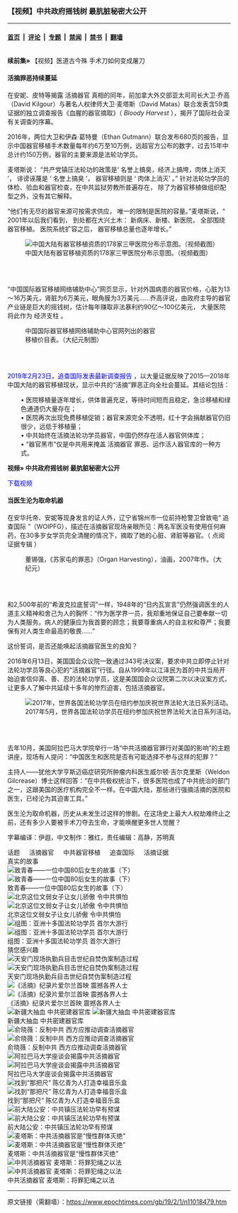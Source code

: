 ### 【视频】中共政府摇钱树 最肮脏秘密大公开

---

#### [首页](../../../..?n11018479) &nbsp;|&nbsp; [评论](../../../../../epoch-comment?n11018479) &nbsp;|&nbsp; [专题](../../../../../epoch-special?n11018479) &nbsp;|&nbsp; [禁闻](../../../../../epoch-news?n11018479) &nbsp;|&nbsp; [禁书](../../../../../books?n11018479) &nbsp;|&nbsp; [翻墙](https://github.com/gfw-breaker/nogfw/blob/master/README.md?n11018479)


<div class="column" id="artbody" itemprop="articleBody">
 <div id="article_wrap">
  <!-- article content begin -->
  <p>
   <strong>
    续前集»
   </strong>
   <ok href="https://www.epochtimes.com/gb/19/1/25/n11002211.htm" rel="noopener noreferrer" target="_blank">
    【视频】医道古今殊 手术刀如何变成屠刀
   </ok>
  </p>
  <h4>
   活摘罪恶持续蔓延
  </h4>
  <p>
   在安妮、皮特等揭露
   <ok href="https://www.epochtimes.com/gb/tag/%E6%B4%BB%E6%91%98%E5%99%A8%E5%AE%98.html">
    活摘器官
   </ok>
   真相的同年，前加拿大外交部亚太司司长大卫·乔高（David Kilgour）与著名人权律师大卫·麦塔斯（David Matas）联合发表含59类证据的独立调查报告《血腥的器官摘取》（
   <em>
    Bloody Harvest
   </em>
   ），揭开了国际社会深有关调查的序幕。
  </p>
  <p>
   2016年，两位大卫和伊森·葛特曼（Ethan Gutmann）联合发布680页的报告，显示中国器官移植手术数量每年约6万至10万例，远超官方公布的数字，过去15年中总计约150万例，器官的主要来源是法轮功学员。
  </p>
  <p>
   麦塔斯说：
   <span style="font-weight: 400;">
    “共产党镇压法轮功的政策是‘
   </span>
   <span style="font-weight: 400;">
    名誉上搞臭，经济上搞垮，肉体上消灭
   </span>
   <span style="font-weight: 400;">
    ’，
   </span>
   <span style="font-weight: 400;">
    诽谤诬蔑是
   </span>
   <span style="font-weight: 400;">
    ‘
   </span>
   <span style="font-weight: 400;">
    名誉上搞臭
   </span>
   <span style="font-weight: 400;">
    ’，
   </span>
   <span style="font-weight: 400;">
    器官移植则是
   </span>
   <span style="font-weight: 400;">
    ‘
   </span>
   <span style="font-weight: 400;">
    肉体上消灭’
   </span>
   <span style="font-weight: 400;">
    。”
   </span>
   <span style="font-weight: 400;">
    针对法轮功学员的体检、验血和器官检查，在中共监狱劳教所普遍存在，
   </span>
   <span style="font-weight: 400;">
    除了为器官移植做组织配型之外，没有其它解释。
   </span>
  </p>
  <p>
   <span style="font-weight: 400;">
    “他们有无尽的器官来源可按需求供应，
   </span>
   <span style="font-weight: 400;">
    唯一的限制是医院的容量。”麦塔斯说，“
   </span>
   <span style="font-weight: 400;">
    2001年以后我们看到，
   </span>
   <span style="font-weight: 400;">
    到处都在大兴土木：
   </span>
   <span style="font-weight: 400;">
    新病床、新楼、新医院，
   </span>
   <span style="font-weight: 400;">
    全部围绕器官移植。
   </span>
   <span style="font-weight: 400;">
    医院系统扩容之后，
   </span>
   <span style="font-weight: 400;">
    器官移植总量也逐年增长。”
   </span>
  </p>
  <figure aria-describedby="caption-attachment-11082503" class="wp-caption aligncenter" id="attachment_11082503" style="width: 600px">
   <ok href="https://i.epochtimes.com/assets/uploads/2019/03/transplant-hospitals.jpg" target="_blank">
    <img alt="中国大陆有器官移植资质的178家三甲医院分布示意图。（视频截图）" class="wp-image-11082503 size-large" src="https://i.epochtimes.com/assets/uploads/2019/03/transplant-hospitals-600x329.jpg"/>
   </ok>
   <br/><figcaption class="wp-caption-text" id="caption-attachment-11082503">
    中国大陆有器官移植资质的178家三甲医院分布示意图。（视频截图）
   </figcaption><br/>
  </figure><br/>
  <p>
   “中国国际器官移植网络辅助中心”网页显示，针对外国病患的器官价格，心脏为13～16万美元，肾脏为6万美元，眼角膜为3万美元……乔高评说，由政府主导的器官产业链是巨大的摇钱树，估计每年赚取非法暴利约90亿～100亿美元，
   <span style="font-weight: 400;">
    大量医院将此作为
   </span>
   <span style="font-weight: 400;">
    经济支柱
   </span>
   。
  </p>
  <figure aria-describedby="caption-attachment-11081147" class="wp-caption aligncenter" id="attachment_11081147" style="width: 300px">
   <ok href="https://i.epochtimes.com/assets/uploads/2019/03/ORGAN-TRANSPLANT-PRICE-LIST-CHINESE-HOSPITAL.jpg" target="_blank">
    <img alt="" class="wp-image-11081147 size-small" src="https://i.epochtimes.com/assets/uploads/2019/03/ORGAN-TRANSPLANT-PRICE-LIST-CHINESE-HOSPITAL-300x271.jpg"/>
   </ok>
   <br/><figcaption class="wp-caption-text" id="caption-attachment-11081147">
    中国国际器官移植网络辅助中心官网列出的器官移植价目表。（大纪元制图）
   </figcaption><br/>
  </figure><br/>
  <p>
   <span style="color: #0000ff;">
    <ok href="https://www.zhuichaguoji.org/node/111433" rel="noopener noreferrer" style="color: #0000ff;" target="_blank">
     2019年2月23日，追查国际发表最新调查报告
    </ok>
   </span>
   ，以大量证据反映了2015—2018年中国大陆的器官移植现状，显示中共的“活摘”罪恶正向全社会蔓延。其结论包括：
  </p>
  <p style="padding-left: 30px;">
   • 医院移植量逐年增长，供体普遍充足，等待时间短而且稳定，急诊移植和绿色通道仍大量存在；
   <br/>
   • 医院再次出现免费移植促销；器官来源完全不透明，红十字会捐献器官仍旧很少，远低于移植量；
   <br/>
   • 中共始终在活摘法轮功学员器官，中国仍然存在活人器官供体库；
   <br/>
   • “器官黑市”仅是中共用来掩盖
   <ok href="https://www.epochtimes.com/gb/tag/%E6%B4%BB%E6%91%98%E5%99%A8%E5%AE%98.html">
    活摘器官
   </ok>
   罪恶、运作活人器官库的一种方式。
  </p>
  <p>
   <strong>
    视频» 中共政府摇钱树 最肮脏秘密大公开
   </strong>
  </p>
  <div class="video_fit_container epoch_player">
   <div class="player-container" data-id="player-338a1101-803e-49c1-59e0-ecc968dfdeeb" id="player-container-338a1101-803e-49c1-59e0-ecc968dfdeeb">
   </div>
  </div>
  <p>
   <ok href="https://vs.ntd.tv/2019/0218/338a1101-803e-49c1-59e0-ecc968dfdeeb/video_720p.mp4" rel="noopener noreferrer" target="_blank">
    <span style="color: #0000ff;">
     下载视频
    </span>
   </ok>
  </p>
  <h4>
   当医生沦为取命机器
  </h4>
  <p>
   在安华托帝、安妮等现身发言的证人外，辽宁省锦州市一位前持枪警卫曾致电“
   <ok href="https://www.epochtimes.com/gb/tag/%E8%BF%BD%E6%9F%A5%E5%9B%BD%E9%99%85.html">
    追查国际
   </ok>
   ”（WOIPFG），描述在活摘器官现场亲眼所见：两名军医没有使用任何麻药，在30多岁女学员完全清醒的情况下，摘取了她的心脏、肾脏等器官。（
   <ok href="http://big5.minghui.org/mh/articles/2013/9/26/%E8%BF%BD%E6%9F%A5%E5%9C%8B%E9%9A%9B%E9%97%9C%E6%96%BC%E4%B8%AD%E5%85%B1%E6%B4%BB%E9%AB%94%E6%91%98%E5%8F%96%E6%B3%95%E8%BC%AA%E5%8A%9F%E5%AD%B8%E5%93%A1%E5%99%A8%E5%AE%98%E8%AD%89%E6%93%9A%E5%B0%88%E8%BC%AF-280291.html" rel="noopener noreferrer" target="_blank">
    点阅证据专辑
   </ok>
   ）
  </p>
  <figure aria-describedby="caption-attachment-11018424" class="wp-caption aligncenter" id="attachment_11018424" style="width: 450px">
   <ok href="https://i.epochtimes.com/assets/uploads/2019/02/1503290204371454.jpg" target="_blank">
    <img alt="" class="wp-image-11018424 size-medium" src="https://i.epochtimes.com/assets/uploads/2019/02/1503290204371454-450x452.jpg"/>
   </ok>
   <br/><figcaption class="wp-caption-text" id="caption-attachment-11018424">
    董锡强，《苏家屯的罪恶》（Organ Harvesting），油画，2007年作。（大纪元）
   </figcaption><br/>
  </figure><br/>
  <p>
   和2,500年前的“希波克拉底誓词”一样，1948年的“日内瓦宣言”仍然强调医生的人道主义精神和舍己为人的胸怀：“作为医学界一员，我郑重地保证自己要奉献一切为人类服务。病人的健康应为我首要的顾念；我要尊重病人的自主权和尊严；我要保有对人类生命最高的敬畏……”
  </p>
  <p>
   这份誓词，是否还能唤起活摘器官医生的良知？
  </p>
  <p>
   2016年6月13日，美国国会众议院一致通过343号决议案，要求中共立即停止针对法轮功学员等良心犯的“活摘器官”行径。自从1999年以江泽民为首的中共当局开始迫害信仰真、善、忍的法轮功学员，这是美国国会众议院第二次以决议案方式，让更多人了解中共延续十多年的惨烈迫害，包括活摘器官。
  </p>
  <figure aria-describedby="caption-attachment-11079175" class="wp-caption aligncenter" id="attachment_11079175" style="width: 600px">
   <ok href="https://i.epochtimes.com/assets/uploads/2019/02/ET5.jpg" target="_blank">
    <img alt="2017年，世界各国法轮功学员在纽约参加庆祝世界法轮大法日系列活动。(Ntd.tv)" class="wp-image-11079175 size-large" src="https://i.epochtimes.com/assets/uploads/2019/02/ET5-600x400.jpg"/>
   </ok>
   <br/><figcaption class="wp-caption-text" id="caption-attachment-11079175">
    2017年5月，世界各国法轮功学员在纽约参加庆祝世界法轮大法日系列活动。(Ntd.tv)
   </figcaption><br/>
  </figure><br/>
  <p>
   去年10月，美国阿拉巴马大学院举行一场“中共活摘器官罪行对美国的影响”的主题讲座，现场有人提问：“中国医生和医院是否有可能选择不参与这样的犯罪？”
  </p>
  <p>
   主持人——犹他大学亨斯迈癌症研究所肿瘤内科医生威尔顿·吉尔克里斯（Weldon Gilcrease）博士这样回答：“在中共极权统治下，很多医院也成了中共统治的部门之一，这跟美国的医疗机构完全不一样。在中国大陆，那些进行强摘活摘的医院和医生，已经沦为其迫害工具。”
  </p>
  <p>
   医生沦为取命机器，历史从未发生过这样的惨剧。在这场史上最大人权劫难终止之前，还有多少人要被手术刀夺去生命，才能唤醒更多世人觉醒？
  </p>
  <p>
   字幕编译：伊遐，中文制作：雅红，责任编辑：高静，苏明真
  </p>
  <!-- article content end -->
 </div>
 <div class="sharing_bottom">
  <div class="fb-like" data-action="like" data-layout="button_count" data-share="false" data-show-faces="false">
  </div>
  <div class="fb-share-button" data-href="https://www.epochtimes.com/gb/19/2/1/n11018479.htm" data-layout="button">
  </div>
 </div>
 <div class="redline clear">
 </div>
 <aside role="complementary">
  <div class="large-12 medium-12 small-12 columns tags">
   <span class="block_title">
    话题
   </span>
   <ok href="https://www.epochtimes.com/gb/tag/%E6%B4%BB%E6%91%98%E5%99%A8%E5%AE%98.html" target="_blank">
    活摘器官
   </ok>
   <ok href="https://www.epochtimes.com/gb/tag/%E4%B8%AD%E5%85%B1%E5%99%A8%E5%AE%98%E7%A7%BB%E6%A4%8D.html" target="_blank">
    中共器官移植
   </ok>
   <ok href="https://www.epochtimes.com/gb/tag/%E8%BF%BD%E6%9F%A5%E5%9B%BD%E9%99%85.html" target="_blank">
    追查国际
   </ok>
   <ok href="https://www.epochtimes.com/gb/tag/%E6%B4%BB%E6%91%98%E8%AF%81%E6%8D%AE.html" target="_blank">
    活摘证据
   </ok>
  </div>
  <div class="clear mtop10">
  </div>
  <div class="clear large-12 medium-12 small-12">
   <span class="block_title">
    真实的故事
   </span>
  </div>
  <div class="clear">
  </div>
  <div class="large-12 medium-12 small-12">
   <div class="large-4 medium-4 small-6 column relate_post left">
    <ok href="https://www.epochtimes.com/gb/18/8/16/n10642721.htm">
     <img alt="致青春——一位中国80后女生的故事（下）" class="lazy attachment-djy_320_200 size-djy_320_200 wp-post-image" data-src="https://i.epochtimes.com/assets/uploads/2018/08/pic-new-1-320x200.jpg" src="/assets/themes/djy/images/white.png"/>
     <noscript>
      <img alt="致青春——一位中国80后女生的故事（下）" class="attachment-djy_320_200 size-djy_320_200 wp-post-image" src="https://i.epochtimes.com/assets/uploads/2018/08/pic-new-1-320x200.jpg"/>
     </noscript>
    </ok>
    <div class="post_title">
     <ok href="https://www.epochtimes.com/gb/18/8/16/n10642721.htm">
      致青春——一位中国80后女生的故事（下）
     </ok>
    </div>
   </div>
   <div class="large-4 medium-4 small-6 column relate_post left">
    <ok href="https://www.epochtimes.com/gb/18/8/27/n10668341.htm">
     <img alt="北京这位文弱女子让女儿骄傲 令中共惧怕" class="lazy attachment-djy_320_200 size-djy_320_200 wp-post-image" data-src="https://i.epochtimes.com/assets/uploads/2018/08/tan-jing-new-320x200.jpg" src="/assets/themes/djy/images/white.png"/>
     <noscript>
      <img alt="北京这位文弱女子让女儿骄傲 令中共惧怕" class="attachment-djy_320_200 size-djy_320_200 wp-post-image" src="https://i.epochtimes.com/assets/uploads/2018/08/tan-jing-new-320x200.jpg"/>
     </noscript>
    </ok>
    <div class="post_title">
     <ok href="https://www.epochtimes.com/gb/18/8/27/n10668341.htm">
      北京这位文弱女子让女儿骄傲 令中共惧怕
     </ok>
    </div>
   </div>
   <div class="large-4 medium-4 small-6 column relate_post left">
    <ok href="https://www.epochtimes.com/gb/18/10/13/n10781149.htm">
     <img alt="组图：亚洲十多国法轮功学员 首尔大游行" class="lazy attachment-djy_320_200 size-djy_320_200 wp-post-image" data-src="https://i.epochtimes.com/assets/uploads/2018/10/181013110408100649-320x200.jpg" src="/assets/themes/djy/images/white.png"/>
     <noscript>
      <img alt="组图：亚洲十多国法轮功学员 首尔大游行" class="attachment-djy_320_200 size-djy_320_200 wp-post-image" src="https://i.epochtimes.com/assets/uploads/2018/10/181013110408100649-320x200.jpg"/>
     </noscript>
    </ok>
    <div class="post_title">
     <ok href="https://www.epochtimes.com/gb/18/10/13/n10781149.htm">
      组图：亚洲十多国法轮功学员 首尔大游行
     </ok>
    </div>
   </div>
  </div>
  <div class="clear line">
  </div>
  <div class="large-12 medium-12 small-12">
   <span class="block_title">
    猜您感兴趣
   </span>
  </div>
  <div class="clear">
  </div>
  <div class="large-12 medium-12 small-12">
   <div class="large-4 medium-4 small-6 column relate_post left clear">
    <ok href="https://www.epochtimes.com/gb/16/3/28/n7467574.htm">
     <img alt="天安门现场执勤兵目击世纪自焚伪案制造过程" class="lazy attachment-djy_320_200 size-djy_320_200 wp-post-image" data-src="https://i.epochtimes.com/assets/uploads/2014/09/1409201148251944-320x200.jpg" src="/assets/themes/djy/images/white.png"/>
     <noscript>
      <img alt="天安门现场执勤兵目击世纪自焚伪案制造过程" class="attachment-djy_320_200 size-djy_320_200 wp-post-image" src="https://i.epochtimes.com/assets/uploads/2014/09/1409201148251944-320x200.jpg"/>
     </noscript>
    </ok>
    <div class="post_title">
     <ok href="https://www.epochtimes.com/gb/16/3/28/n7467574.htm">
      天安门现场执勤兵目击世纪自焚伪案制造过程
     </ok>
    </div>
   </div>
   <div class="large-4 medium-4 small-6 column relate_post left">
    <ok href="https://www.epochtimes.com/gb/17/7/8/n9369113.htm">
     <img alt="《活摘》纪录片爱尔兰首映 震撼各界人士" class="lazy attachment-djy_320_200 size-djy_320_200 wp-post-image" data-src="https://i.epochtimes.com/assets/uploads/2015/12/1512091221432378-320x200.jpg" src="/assets/themes/djy/images/white.png"/>
     <noscript>
      <img alt="《活摘》纪录片爱尔兰首映 震撼各界人士" class="attachment-djy_320_200 size-djy_320_200 wp-post-image" src="https://i.epochtimes.com/assets/uploads/2015/12/1512091221432378-320x200.jpg"/>
     </noscript>
    </ok>
    <div class="post_title">
     <ok href="https://www.epochtimes.com/gb/17/7/8/n9369113.htm">
      《活摘》纪录片爱尔兰首映 震撼各界人士
     </ok>
    </div>
   </div>
   <div class="large-4 medium-4 small-6 column relate_post left">
    <ok href="https://www.epochtimes.com/gb/17/10/27/n9777310.htm">
     <img alt="新疆大抽血 中共密建器官库" class="lazy attachment-djy_320_200 size-djy_320_200 wp-post-image" data-src="https://i.epochtimes.com/assets/uploads/2017/10/5ab36f8a71f2ac7d7468dfef9f1da00e-320x200.jpg" src="/assets/themes/djy/images/white.png"/>
     <noscript>
      <img alt="新疆大抽血 中共密建器官库" class="attachment-djy_320_200 size-djy_320_200 wp-post-image" src="https://i.epochtimes.com/assets/uploads/2017/10/5ab36f8a71f2ac7d7468dfef9f1da00e-320x200.jpg"/>
     </noscript>
    </ok>
    <div class="post_title">
     <ok href="https://www.epochtimes.com/gb/17/10/27/n9777310.htm">
      新疆大抽血 中共密建器官库
     </ok>
    </div>
   </div>
   <div class="large-4 medium-4 small-6 column relate_post left clear">
    <ok href="https://www.epochtimes.com/gb/18/10/19/n10794671.htm">
     <img alt="俞晓薇：反制中共 西方应推动调查活摘器官" class="lazy attachment-djy_320_200 size-djy_320_200 wp-post-image" data-src="https://i.epochtimes.com/assets/uploads/2018/10/1e6589d617f4b9c98b1877b23259bd3f-320x200.jpg" src="/assets/themes/djy/images/white.png"/>
     <noscript>
      <img alt="俞晓薇：反制中共 西方应推动调查活摘器官" class="attachment-djy_320_200 size-djy_320_200 wp-post-image" src="https://i.epochtimes.com/assets/uploads/2018/10/1e6589d617f4b9c98b1877b23259bd3f-320x200.jpg"/>
     </noscript>
    </ok>
    <div class="post_title">
     <ok href="https://www.epochtimes.com/gb/18/10/19/n10794671.htm">
      俞晓薇：反制中共 西方应推动调查活摘器官
     </ok>
    </div>
   </div>
   <div class="large-4 medium-4 small-6 column relate_post left">
    <ok href="https://www.epochtimes.com/gb/18/11/4/n10829889.htm">
     <img alt="阿拉巴马大学座谈会揭露中共活摘器官" class="lazy attachment-djy_320_200 size-djy_320_200 wp-post-image" data-src="https://i.epochtimes.com/assets/uploads/2018/11/DSC_8397-320x200.jpg" src="/assets/themes/djy/images/white.png"/>
     <noscript>
      <img alt="阿拉巴马大学座谈会揭露中共活摘器官" class="attachment-djy_320_200 size-djy_320_200 wp-post-image" src="https://i.epochtimes.com/assets/uploads/2018/11/DSC_8397-320x200.jpg"/>
     </noscript>
    </ok>
    <div class="post_title">
     <ok href="https://www.epochtimes.com/gb/18/11/4/n10829889.htm">
      阿拉巴马大学座谈会揭露中共活摘器官
     </ok>
    </div>
   </div>
   <div class="large-4 medium-4 small-6 column relate_post left">
    <ok href="https://www.epochtimes.com/gb/19/8/5/n11430943.htm">
     <img alt="找到“那把尺” 陈亿青为人打造幸福音乐盒" class="lazy attachment-djy_320_200 size-djy_320_200 wp-post-image" data-src="https://i.epochtimes.com/assets/uploads/2019/08/KMJ01414-320x200.jpg" src="/assets/themes/djy/images/white.png"/>
     <noscript>
      <img alt="找到“那把尺” 陈亿青为人打造幸福音乐盒" class="attachment-djy_320_200 size-djy_320_200 wp-post-image" src="https://i.epochtimes.com/assets/uploads/2019/08/KMJ01414-320x200.jpg"/>
     </noscript>
    </ok>
    <div class="post_title">
     <ok href="https://www.epochtimes.com/gb/19/8/5/n11430943.htm">
      找到“那把尺” 陈亿青为人打造幸福音乐盒
     </ok>
    </div>
   </div>
   <div class="large-4 medium-4 small-6 column relate_post left clear">
    <ok href="https://www.epochtimes.com/gb/19/6/28/n11352168.htm">
     <img alt="前大陆公安：中共镇压法轮功早有预谋" class="lazy attachment-djy_320_200 size-djy_320_200 wp-post-image" data-src="https://i.epochtimes.com/assets/uploads/2019/06/BensonPicture-5-320x200.jpg" src="/assets/themes/djy/images/white.png"/>
     <noscript>
      <img alt="前大陆公安：中共镇压法轮功早有预谋" class="attachment-djy_320_200 size-djy_320_200 wp-post-image" src="https://i.epochtimes.com/assets/uploads/2019/06/BensonPicture-5-320x200.jpg"/>
     </noscript>
    </ok>
    <div class="post_title">
     <ok href="https://www.epochtimes.com/gb/19/6/28/n11352168.htm">
      前大陆公安：中共镇压法轮功早有预谋
     </ok>
    </div>
   </div>
   <div class="large-4 medium-4 small-6 column relate_post left">
    <ok href="https://www.epochtimes.com/gb/19/6/27/n11350529.htm">
     <img alt="麦塔斯：中共活摘器官是“慢性群体灭绝”" class="lazy attachment-djy_320_200 size-djy_320_200 wp-post-image" data-src="https://i.epochtimes.com/assets/uploads/2019/06/David-Matas-London-1-320x200.jpeg" src="/assets/themes/djy/images/white.png"/>
     <noscript>
      <img alt="麦塔斯：中共活摘器官是“慢性群体灭绝”" class="attachment-djy_320_200 size-djy_320_200 wp-post-image" src="https://i.epochtimes.com/assets/uploads/2019/06/David-Matas-London-1-320x200.jpeg"/>
     </noscript>
    </ok>
    <div class="post_title">
     <ok href="https://www.epochtimes.com/gb/19/6/27/n11350529.htm">
      麦塔斯：中共活摘器官是“慢性群体灭绝”
     </ok>
    </div>
   </div>
   <div class="large-4 medium-4 small-6 column relate_post left">
    <ok href="https://www.epochtimes.com/gb/19/6/26/n11347973.htm">
     <img alt="中共活摘器官 麦塔斯：将罪犯绳之以法" class="lazy attachment-djy_320_200 size-djy_320_200 wp-post-image" data-src="https://i.epochtimes.com/assets/uploads/2019/06/David-Matas-London-2-320x200.jpeg" src="/assets/themes/djy/images/white.png"/>
     <noscript>
      <img alt="中共活摘器官 麦塔斯：将罪犯绳之以法" class="attachment-djy_320_200 size-djy_320_200 wp-post-image" src="https://i.epochtimes.com/assets/uploads/2019/06/David-Matas-London-2-320x200.jpeg"/>
     </noscript>
    </ok>
    <div class="post_title">
     <ok href="https://www.epochtimes.com/gb/19/6/26/n11347973.htm">
      中共活摘器官 麦塔斯：将罪犯绳之以法
     </ok>
    </div>
   </div>
  </div>
 </aside>
</div>


---

原文链接（需翻墙）：https://www.epochtimes.com/gb/19/2/1/n11018479.htm